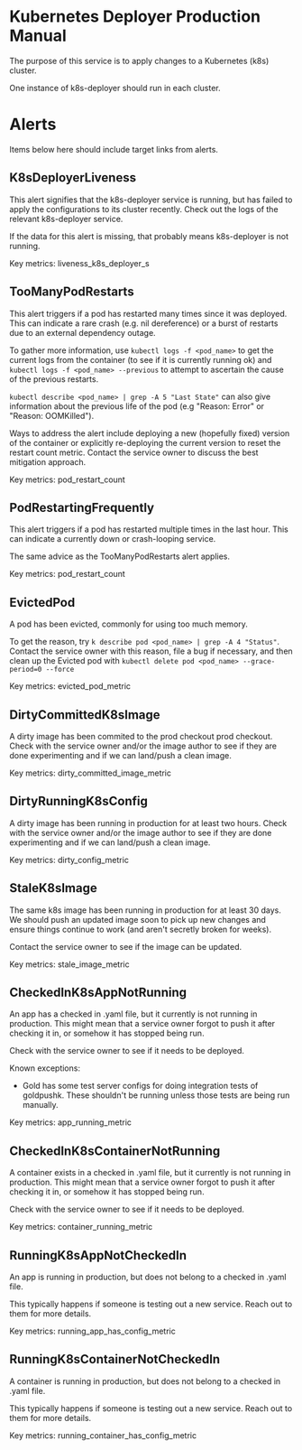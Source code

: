 # Kubernetes Deployer Production Manual

The purpose of this service is to apply changes to a Kubernetes (k8s) cluster.

One instance of k8s-deployer should run in each cluster.

# Alerts

Items below here should include target links from alerts.

## K8sDeployerLiveness

This alert signifies that the k8s-deployer service is running, but has failed to
apply the configurations to its cluster recently. Check out the logs of the
relevant k8s-deployer service.

If the data for this alert is missing, that probably means k8s-deployer is not
running.

Key metrics: liveness_k8s_deployer_s

## TooManyPodRestarts

This alert triggers if a pod has restarted many times since it was deployed.
This can indicate a rare crash (e.g. nil dereference) or a burst of restarts due
to an external dependency outage.

To gather more information, use `kubectl logs -f <pod_name>` to get the current logs from the
container (to see if it is currently running ok) and `kubectl logs -f <pod_name> --previous`
to attempt to ascertain the cause of the previous restarts.

`kubectl describe <pod_name> | grep -A 5 "Last State"` can also give information about the previous
life of the pod (e.g "Reason: Error" or "Reason: OOMKilled").

Ways to address the alert include deploying a new (hopefully fixed) version of the container or
explicitly re-deploying the current version to reset the restart count metric. Contact the service
owner to discuss the best mitigation approach.

Key metrics: pod_restart_count

## PodRestartingFrequently

This alert triggers if a pod has restarted multiple times in the last hour. This can indicate a
currently down or crash-looping service.

The same advice as the TooManyPodRestarts alert applies.

Key metrics: pod_restart_count

## EvictedPod

A pod has been evicted, commonly for using too much memory.

To get the reason, try `k describe pod <pod_name> | grep -A 4 "Status"`. Contact the service owner
with this reason, file a bug if necessary, and then clean up the Evicted pod with
`kubectl delete pod <pod_name> --grace-period=0 --force`

Key metrics: evicted_pod_metric

## DirtyCommittedK8sImage

A dirty image has been commited to the prod checkout prod checkout. Check with the service owner
and/or the image author to see if they are done experimenting and if we can land/push a clean image.

Key metrics: dirty_committed_image_metric

## DirtyRunningK8sConfig

A dirty image has been running in production for at least two hours. Check with the service owner
and/or the image author to see if they are done experimenting and if we can land/push a clean image.

Key metrics: dirty_config_metric

## StaleK8sImage

The same k8s image has been running in production for at least 30 days. We should push an updated
image soon to pick up new changes and ensure things continue to work (and aren't secretly broken
for weeks).

Contact the service owner to see if the image can be updated.

Key metrics: stale_image_metric

## CheckedInK8sAppNotRunning

An app has a checked in .yaml file, but it currently is not running in production. This might mean
that a service owner forgot to push it after checking it in, or somehow it has stopped being run.

Check with the service owner to see if it needs to be deployed.

Known exceptions:

- Gold has some test server configs for doing integration tests of goldpushk. These shouldn't be
  running unless those tests are being run manually.

Key metrics: app_running_metric

## CheckedInK8sContainerNotRunning

A container exists in a checked in .yaml file, but it currently is not running in production.
This might mean that a service owner forgot to push it after checking it in, or somehow it has
stopped being run.

Check with the service owner to see if it needs to be deployed.

Key metrics: container_running_metric

## RunningK8sAppNotCheckedIn

An app is running in production, but does not belong to a checked in .yaml file.

This typically happens if someone is testing out a new service. Reach out to them for more details.

Key metrics: running_app_has_config_metric

## RunningK8sContainerNotCheckedIn

A container is running in production, but does not belong to a checked in .yaml file.

This typically happens if someone is testing out a new service. Reach out to them for more details.

Key metrics: running_container_has_config_metric
